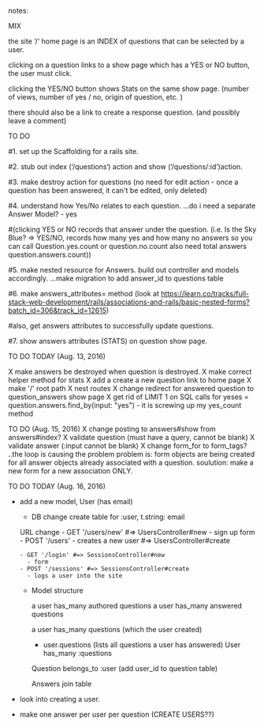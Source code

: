 notes:

MIX

the site ‘/‘ home page is an INDEX of questions that can be selected by a user.

clicking on a question links to a show page which has a YES or NO button, the user must click. 

clicking the YES/NO button shows Stats on the same show page. (number of views, number of yes / no, origin of question, etc. ) 


there should also be a link to create a response question. (and possibly leave a comment) 


TO DO 

#1. set up the Scaffolding for a rails site. 

#2. stub out index (‘/questions‘) action and show (‘/questions/:id‘)action. 

#3. make destroy action for questions (no need for edit action - once a question has been answered, it can't be edited, only deleted)

#4. understand how Yes/No relates to each question. …do i need a separate Answer Model? - yes

#(clicking YES or NO records that answer under the question. (i.e. Is the Sky Blue? => YES/NO, records how many yes and how many no answers so you can call Question.yes.count or question.no.count also need total answers question.answers.count))

#5. make nested resource for Answers. build out controller and models accordingly. ...make migration to add answer_id to questions table  


#6. make answers_attributes= method (look at https://learn.co/tracks/full-stack-web-development/rails/associations-and-rails/basic-nested-forms?batch_id=306&track_id=12615) 

#also, get answers attributes to successfully update questions. 

#7. show answers attributes (STATS) on question show page. 


TO DO TODAY (Aug. 13, 2016)

X make answers be destroyed when question is destroyed. 
X make correct helper method for stats
X add a create a new question link to home page
X make '/' root path
X nest routes
X change redirect for answered question to question_answers show page
X get rid of LIMIT 1 on SQL calls for yeses = question.answers.find_by(input: "yes") - it is screwing up my yes_count method

TO DO (Aug. 15, 2016)
X change posting to answers#show from answers#index?
X validate question (must have a query, cannot be blank)
X validate answer (:input cannot be blank) 
X change form_for to form_tags? ..the loop is causing the problem
  problem is: form objects are being created for all answer objects already associated with a question. 
  soulution: make a new form for a new association ONLY. 

TO DO TODAY (Aug. 16, 2016)

- add a new model, User (has email)


    - DB change
      create table for :user, 
        t.string: email

    URL change
      - GET '/users/new' #=> UsersController#new
        - sign up form
      - POST '/users'
        - creates a new user #=> UsersController#create

      - GET '/login' #=> SessionsController#new
        - form
      - POST '/sessions' #=> SessionsController#create
        - logs a user into the site

    - Model structure 

      a user has_many authored questions
      a user has_many answered questions


      a user has_many questions (which the user created)
        - user.questions (lists all questions a user has answered)
        User 
        has_many :questions

        Question
          belongs_to :user (add user_id to question table)

        Answers
          join table


- look into creating a user.
- make one answer per user per question (CREATE USERS??)

